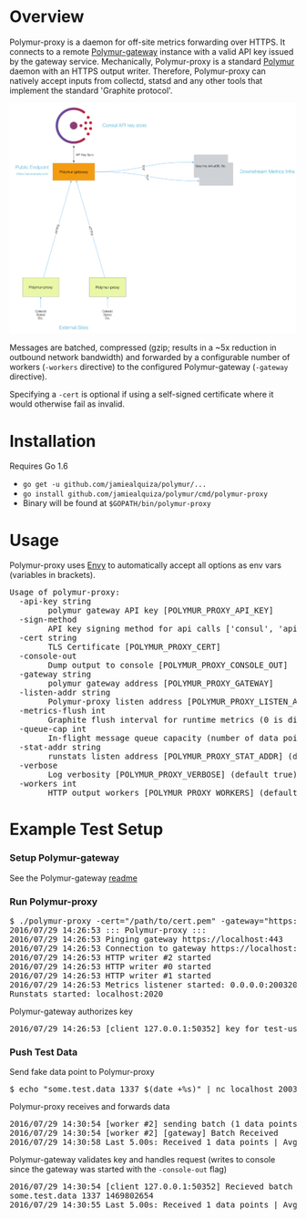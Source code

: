 # Overview

Polymur-proxy is a daemon for off-site metrics forwarding over HTTPS. It connects to a remote [Polymur-gateway](https://github.com/jamiealquiza/polymur/tree/master/cmd/polymur-gateway) instance with a valid API key issued by the gateway service. Mechanically, Polymur-proxy is a standard [Polymur](https://github.com/jamiealquiza/polymur) daemon with an HTTPS output writer. Therefore, Polymur-proxy can natively accept inputs from collectd, statsd and any other tools that implement the standard 'Graphite protocol'.

![ScreenShot](https://raw.githubusercontent.com/jamiealquiza/catpics/master/polymur-proxy-gateway.png)

Messages are batched, compressed (gzip; results in a ~5x reduction in outbound network bandwidth) and forwarded by a configurable number of workers (`-workers` directive) to the configured Polymur-gateway (`-gateway` directive).

Specifying a `-cert` is optional if using a self-signed certificate where it would otherwise fail as invalid.

# Installation

Requires Go 1.6

- `go get -u github.com/jamiealquiza/polymur/...`
- `go install github.com/jamiealquiza/polymur/cmd/polymur-proxy`
- Binary will be found at `$GOPATH/bin/polymur-proxy`

# Usage

Polymur-proxy uses [Envy](https://github.com/jamiealquiza/envy) to automatically accept all options as env vars (variables in brackets).

<pre>
Usage of polymur-proxy:
  -api-key string
        polymur gateway API key [POLYMUR_PROXY_API_KEY]
  -sign-method
        API key signing method for api calls ['consul', 'api-gateway'] [POLYMUR_PROXY_SIGN_METHOD] (default 'consul') 
  -cert string
        TLS Certificate [POLYMUR_PROXY_CERT]
  -console-out
        Dump output to console [POLYMUR_PROXY_CONSOLE_OUT]
  -gateway string
        polymur gateway address [POLYMUR_PROXY_GATEWAY]
  -listen-addr string
        Polymur-proxy listen address [POLYMUR_PROXY_LISTEN_ADDR] (default "0.0.0.0:2003")
  -metrics-flush int
        Graphite flush interval for runtime metrics (0 is disabled) [POLYMUR_PROXY_METRICS_FLUSH]
  -queue-cap int
        In-flight message queue capacity (number of data point batches [100 points max per batch]) [POLYMUR_PROXY_QUEUE_CAP] (default 32768)
  -stat-addr string
        runstats listen address [POLYMUR_PROXY_STAT_ADDR] (default "localhost:2020")
  -verbose
        Log verbosity [POLYMUR_PROXY_VERBOSE] (default true)
  -workers int
        HTTP output workers [POLYMUR_PROXY_WORKERS] (default 3)
</pre>

# Example Test Setup

### Setup Polymur-gateway
See the Polymur-gateway [readme](https://github.com/jamiealquiza/polymur/tree/master/cmd/polymur-gateway)

### Run Polymur-proxy
<pre>
$ ./polymur-proxy -cert="/path/to/cert.pem" -gateway="https://localhost:443" -api-key="test-key" -stat-addr="localhost:2021"
2016/07/29 14:26:53 ::: Polymur-proxy :::
2016/07/29 14:26:53 Pinging gateway https://localhost:443
2016/07/29 14:26:53 Connection to gateway https://localhost:443 successful
2016/07/29 14:26:53 HTTP writer #2 started
2016/07/29 14:26:53 HTTP writer #0 started
2016/07/29 14:26:53 HTTP writer #1 started
2016/07/29 14:26:53 Metrics listener started: 0.0.0.0:20032016/07/29 14:26:53
Runstats started: localhost:2020
</pre>

Polymur-gateway authorizes key
<pre>
2016/07/29 14:26:53 [client 127.0.0.1:50352] key for test-user is valid
</pre>

### Push Test Data
Send fake data point to Polymur-proxy
<pre>
$ echo "some.test.data 1337 $(date +%s)" | nc localhost 2003
</pre>

Polymur-proxy receives and forwards data
<pre>
2016/07/29 14:30:54 [worker #2] sending batch (1 data points)
2016/07/29 14:30:54 [worker #2] [gateway] Batch Received
2016/07/29 14:30:58 Last 5.00s: Received 1 data points | Avg: 0.20/sec.
</pre>

Polymur-gateway validates key and handles request (writes to console since the gateway was started with the `-console-out` flag)
<pre>
2016/07/29 14:30:54 [client 127.0.0.1:50352] Recieved batch from from test-user
some.test.data 1337 1469802654
2016/07/29 14:30:55 Last 5.00s: Received 1 data points | Avg: 0.20/sec.
</pre>